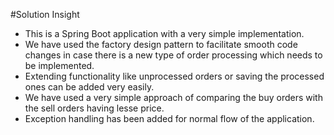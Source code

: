 #Solution Insight
* This is a Spring Boot application with a very simple implementation.
* We have used the factory design pattern to facilitate smooth code 
  changes in case there is a new type of order processing which needs to be implemented.
* Extending functionality like unprocessed orders or saving the processed 
  ones can be added very easily.
* We have used a very simple approach of comparing the buy orders with the sell orders having lesse price.
* Exception handling has been added for normal flow of the application.
